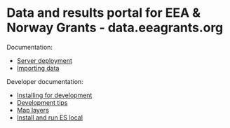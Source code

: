 Data and results portal for EEA & Norway Grants - data.eeagrants.org
=========================================

Documentation:

* [Server deployment](docs/installation.md)
* [Importing data](docs/import.md)

Developer documentation:

* [Installing for development](docs/development_install.md)
* [Development tips](docs/development.md)
* [Map layers](docs/map_layers.md)
* [Install and run ES local](docs/es_local.md)
